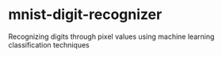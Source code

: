 # mnist-digit-recognizer
Recognizing digits through pixel values using machine learning classification techniques

